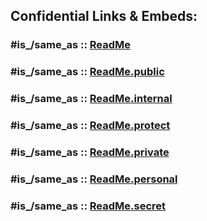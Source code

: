 










## Confidential Links & Embeds: 

### #is_/same_as :: [ReadMe](/_Standards/Earth/Continent/Asia/ReadMe.md) 

### #is_/same_as :: [ReadMe.public](/_public/Earth/Continent/Asia/ReadMe.public.md) 

### #is_/same_as :: [ReadMe.internal](/_internal/Earth/Continent/Asia/ReadMe.internal.md) 

### #is_/same_as :: [ReadMe.protect](/_protect/Earth/Continent/Asia/ReadMe.protect.md) 

### #is_/same_as :: [ReadMe.private](/_private/Earth/Continent/Asia/ReadMe.private.md) 

### #is_/same_as :: [ReadMe.personal](/_personal/Earth/Continent/Asia/ReadMe.personal.md) 

### #is_/same_as :: [ReadMe.secret](/_secret/Earth/Continent/Asia/ReadMe.secret.md)

